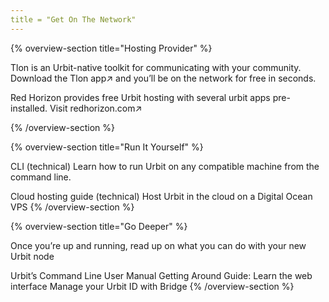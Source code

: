 ```yaml
---
title = "Get On The Network"
---
```


{% overview-section title="Hosting Provider" %}

Tlon is an Urbit-native toolkit for communicating with your community.
Download the Tlon app↗ and you’ll be on the network for free in seconds.

Red Horizon provides free Urbit hosting with several urbit apps pre-installed.
Visit redhorizon.com↗

{% /overview-section %}

{% overview-section title="Run It Yourself" %}

CLI (technical)
Learn how to run Urbit on any compatible machine from the command line.

Cloud hosting guide (technical)
Host Urbit in the cloud on a Digital Ocean VPS
{% /overview-section %}

{% overview-section title="Go Deeper" %}

Once you’re up and running, read up on what you can do with your new Urbit node

Urbit’s Command Line User Manual
Getting Around Guide: Learn the web interface
Manage your Urbit ID with Bridge
{% /overview-section %}
